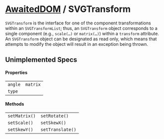 # [AwaitedDOM](../basic-client/awaited-dom) <span>/</span> SVGTransform

<div class='overview'><code>SVGTransform</code> is the interface for one of the component transformations within an <code>SVGTransformList</code>; thus, an <code>SVGTransform</code> object corresponds to a single component (e.g., <code>scale(…)</code> or <code>matrix(…)</code>) within a <code>transform</code> attribute.</div>

<div class='overview'>An <code>SVGTransform</code> object can be designated as read only, which means that attempts to modify the object will result in an exception being thrown.</div>

## Unimplemented Specs

#### Properties

|     |     |
| --- | --- |
| `angle` | `matrix` |
| `type` |  |

#### Methods

|     |     |
| --- | --- |
| `setMatrix()` | `setRotate()` |
| `setScale()` | `setSkewX()` |
| `setSkewY()` | `setTranslate()` |
